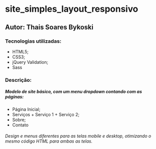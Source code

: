 # site_simples_layout_responsivo

## Autor: Thais Soares Bykoski

### Tecnologias utilizadas:
- HTML5;
- CSS3;
- jQuery Validation;
- Sass

### Descrição:

##### Modelo de site básico, com um menu dropdown contando com as páginas:
* Página Inicial;
* Serviços + Serviço 1 + Serviço 2;
* Sobre;
* Contato

###### Design e menus diferentes para as telas mobile e desktop, otimizando o mesmo código HTML para ambas as telas.

